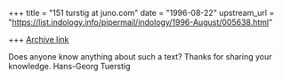 +++
title = "151 turstig at juno.com"
date = "1996-08-22"
upstream_url = "https://list.indology.info/pipermail/indology/1996-August/005638.html"

+++
[Archive link](https://list.indology.info/pipermail/indology/1996-August/005638.html)

Does anyone know anything about such a text?
Thanks for sharing your knowledge.
Hans-Georg Tuerstig




